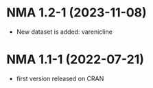 # NMA 1.2-1 (2023-11-08)

- New dataset is added: varenicline

# NMA 1.1-1 (2022-07-21)

- first version released on CRAN

